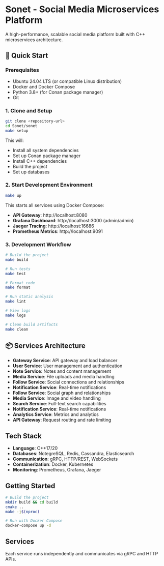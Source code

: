 # Sonet - Social Media Microservices Platform

A high-performance, scalable social media platform built with C++ microservices architecture.

## 🚀 Quick Start

### Prerequisites

- Ubuntu 24.04 LTS (or compatible Linux distribution)
- Docker and Docker Compose
- Python 3.8+ (for Conan package manager)
- Git

### 1. Clone and Setup

```bash
git clone <repository-url>
cd Sonet/sonet
make setup
```

This will:
- Install all system dependencies
- Set up Conan package manager
- Install C++ dependencies
- Build the project
- Set up databases

### 2. Start Development Environment

```bash
make up
```

This starts all services using Docker Compose:
- **API Gateway**: http://localhost:8080
- **Grafana Dashboard**: http://localhost:3000 (admin/admin)
- **Jaeger Tracing**: http://localhost:16686
- **Prometheus Metrics**: http://localhost:9091

### 3. Development Workflow

```bash
# Build the project
make build

# Run tests
make test

# Format code
make format

# Run static analysis
make lint

# View logs
make logs

# Clean build artifacts
make clean
```

## 📦 Services Architecture

- **Gateway Service**: API gateway and load balancer
- **User Service**: User management and authentication
- **Note Service**: Notes and content management
- **Media Service**: File uploads and media handling
- **Follow Service**: Social connections and relationships
- **Notification Service**: Real-time notifications
- **Follow Service**: Social graph and relationships
- **Media Service**: Image and video handling
- **Search Service**: Full-text search capabilities
- **Notification Service**: Real-time notifications
- **Analytics Service**: Metrics and analytics
- **API Gateway**: Request routing and rate limiting

## Tech Stack

- **Language**: C++17/20
- **Databases**: NotegreSQL, Redis, Cassandra, Elasticsearch
- **Communication**: gRPC, HTTP/REST, WebSockets
- **Containerization**: Docker, Kubernetes
- **Monitoring**: Prometheus, Grafana, Jaeger

## Getting Started

```bash
# Build the project
mkdir build && cd build
cmake ..
make -j$(nproc)

# Run with Docker Compose
docker-compose up -d
```

## Services

Each service runs independently and communicates via gRPC and HTTP APIs.


